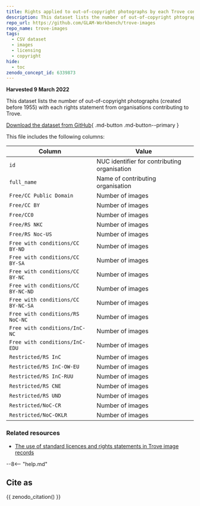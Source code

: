 ```yaml
---
title: Rights applied to out-of-copyright photographs by each Trove contributor
description: This dataset lists the number of out-of-copyright phtographs with each rights statement from organisations contributing to Trove.
repo_url: https://github.com/GLAM-Workbench/trove-images
repo_name: trove-images
tags:
  - CSV dataset
  - images
  - licensing
  - copyright
hide:
  - toc
zenodo_concept_id: 6339873
---
```


**Harvested 9 March 2022**

This dataset lists the number of out-of-copyright photographs (created before 1955) with each rights statement from organisations contributing to Trove.

[Download the dataset from GitHub](https://github.com/GLAM-Workbench/trove-images/blob/master/rights-on-out-of-copyright-photos.csv){ .md-button .md-button--primary }

This file includes the following columns:

| Column | Value |
|--------|-------|
| `id` | NUC identifier for contributing organisation |
| `full_name` | Name of contributing organisation |
| `Free/CC Public Domain` | Number of images |
| `Free/CC BY` | Number of images |
| `Free/CC0` | Number of images |
| `Free/RS NKC` | Number of images |
| `Free/RS Noc-US` | Number of images |
| `Free with conditions/CC BY-ND` | Number of images |
| `Free with conditions/CC BY-SA` | Number of images |
| `Free with conditions/CC BY-NC` | Number of images |
| `Free with conditions/CC BY-NC-ND` | Number of images |
| `Free with conditions/CC BY-NC-SA` | Number of images |
| `Free with conditions/RS NoC-NC` | Number of images |
| `Free with conditions/InC-NC` | Number of images |
| `Free with conditions/InC-EDU` | Number of images |
| `Restricted/RS InC` | Number of images |
| `Restricted/RS InC-OW-EU` | Number of images |
| `Restricted/RS InC-RUU` | Number of images |
| `Restricted/RS CNE` | Number of images |
| `Restricted/RS UND` | Number of images |
| `Restricted/NoC-CR` | Number of images |
| `Restricted/NoC-OKLR` | Number of images |

### Related resources

* [The use of standard licences and rights statements in Trove image records](use-of-rights-statements.md)

--8<-- "help.md"

## Cite as

{{ zenodo_citation() }}
